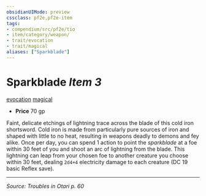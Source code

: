 ```yaml
---
obsidianUIMode: preview
cssclass: pf2e,pf2e-item
tags:
- compendium/src/pf2e/tio
- item/category/weapon/
- trait/evocation
- trait/magical
aliases: ["Sparkblade"]
---
```

# Sparkblade *Item 3*  
[evocation](evocation.md "Evocation School Trait")  [magical](magical.md "Magical Item Trait")  

- **Price** 70 gp

Faint, delicate etchings of lightning trace across the blade of this cold iron shortsword. Cold iron is made from particularly pure sources of iron and shaped with little to no heat, resulting in weapons deadly to demons and fey alike. Once per day, you can spend 1 action to point the _sparkblade_ at a foe within 30 feet of you and shoot an arc of lightning from the blade. This lightning can leap from your chosen foe to another creature you choose within 30 feet, dealing `2d4+4` electricity damage to each creature (DC 19 basic Reflex save).


---
*Source: Troubles in Otari p. 60*